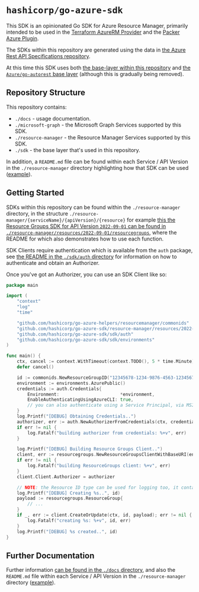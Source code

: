 # `hashicorp/go-azure-sdk`

This SDK is an opinionated Go SDK for Azure Resource Manager, primarily intended to be used in the [Terraform AzureRM Provider](https://github.com/hashicorp/terraform-provider-azurerm) and the [Packer Azure Plugin](https://github.com/hashicorp/packer-plugin-azure).

The SDKs within this repository are generated using the data in [the Azure Rest API Specifications repository](https://github.com/Azure/azure-rest-api-specs).

At this time this SDK uses both [the base-layer within this repository](./sdk) and [the `Azure/go-autorest` base layer](https://github.com/Azure/go-autorest) (although this is gradually being removed).

## Repository Structure

This repository contains:

* `./docs` - usage documentation.
* `./microsoft-graph` - the Microsoft Graph Services supported by this SDK.
* `./resource-manager` - the Resource Manager Services supported by this SDK.
* `./sdk` - the base layer that's used in this repository.

In addition, a `README.md` file can be found within each Service / API Version in the `./resource-manager` directory highlighting how that SDK can be used ([example](resource-manager/aadb2c/2021-04-01-preview/tenants)).

## Getting Started

SDKs within this repository can be found within the `./resource-manager` directory, in the structure `./resource-manager/{serviceName}/{apiVersion}/{resource}` for example [this the Resource Groups SDK for API Version `2022-09-01` can be found in `./resource-manager/resources/2022-09-01/resourcegroups`](./resource-manager/resources/2022-09-01/resourcegroups), where the README for which also demonstrates how to use each function.

SDK Clients require authentication which is available from the `auth` package, see [the README in the `./sdk/auth` directory](./sdk/auth) for information on how to authenticate and obtain an Authorizer.

Once you've got an Authorizer, you can use an SDK Client like so:

```go
package main

import (
	"context"
	"log"
	"time"

	"github.com/hashicorp/go-azure-helpers/resourcemanager/commonids"
	"github.com/hashicorp/go-azure-sdk/resource-manager/resources/2022-09-01/resourcegroups"
	"github.com/hashicorp/go-azure-sdk/sdk/auth"
	"github.com/hashicorp/go-azure-sdk/sdk/environments"
)

func main() {
	ctx, cancel := context.WithTimeout(context.TODO(), 5 * time.Minute)
	defer cancel()

	id := commonids.NewResourceGroupID("12345678-1234-9876-4563-123456789012", "example-resource-group")
	environment := environments.AzurePublic()
	credentials := auth.Credentials{
		Environment:                       *environment,
		EnableAuthenticatingUsingAzureCLI: true,
		// you can also authenticate using a Service Principal, via MSI, OIDC etc by turning on the flag
	}
	log.Printf("[DEBUG] Obtaining Credentials..")
	authorizer, err := auth.NewAuthorizerFromCredentials(ctx, credentials, environment.ResourceManager)
	if err != nil {
		log.Fatalf("building authorizer from credentials: %+v", err)
	}

	log.Printf("[DEBUG] Building Resource Groups Client..")
	client, err := resourcegroups.NewResourceGroupsClientWithBaseURI(environment.ResourceManager)
	if err != nil {
		log.Fatalf("building ResourceGroups client: %+v", err)
	}
	client.Client.Authorizer = authorizer

	// NOTE: the Resource ID type can be used for logging too, it contains a human-friendly description
	log.Printf("[DEBUG] Creating %s..", id)
	payload := resourcegroups.ResourceGroup{
		// ...
	}
	if _, err := client.CreateOrUpdate(ctx, id, payload); err != nil {
		log.Fatalf("creating %s: %+v", id, err)
	}
	log.Printf("[DEBUG] %s created..", id)
}
```

## Further Documentation

Further information [can be found in the `./docs` directory](./docs), and also the `README.md` file within each Service / API Version in the `./resource-manager` directory ([example](resource-manager/aadb2c/2021-04-01-preview/tenants)).
